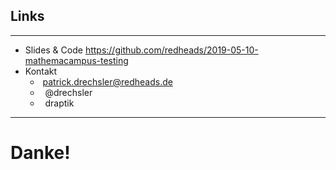 <!-- .slide: class="too-much-content" -->
## Links

---

- Slides & Code https://github.com/redheads/2019-05-10-mathemacampus-testing
- Kontakt
  - <i class="fa fa-envelope" aria-hidden="true"></i>&nbsp;patrick.drechsler@redheads.de
  - <i class="fa fa-twitter" aria-hidden="true"></i>&nbsp;&nbsp;@drechsler
  - <i class="fa fa-github" aria-hidden="true"></i>&nbsp;&nbsp;draptik

---

# Danke!

